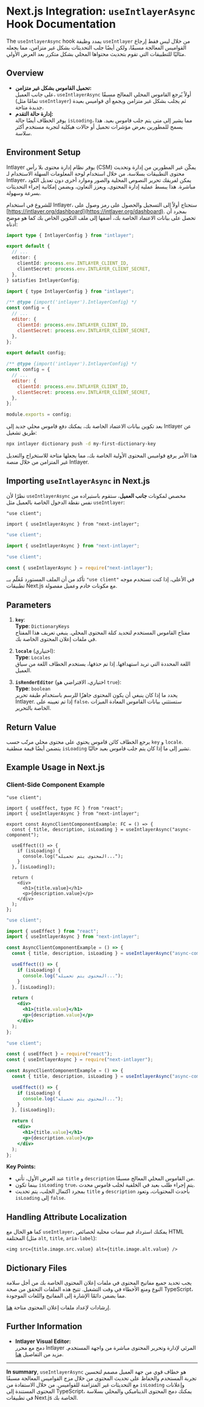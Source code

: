 # Next.js Integration: `useIntlayerAsync` Hook Documentation

The `useIntlayerAsync` hook يمدد وظيفة `useIntlayer` من خلال ليس فقط إرجاع القواميس المعالجة مسبقًا، ولكن أيضًا جلب التحديثات بشكل غير متزامن، مما يجعله مثاليًا للتطبيقات التي تقوم بتحديث محتواها المحلي بشكل متكرر بعد العرض الأولي.

## Overview

- **تحميل القاموس بشكل غير متزامن:**  
  على جانب العميل، `useIntlayerAsync` أولاً يُرجع القاموس المحلي المعالج مسبقًا (تمامًا مثل `useIntlayer`) ثم يجلب بشكل غير متزامن ويجمع أي قواميس بعيدة جديدة متاحة.
- **إدارة حالة التقدم:**  
  يوفر الخطاف أيضًا حالة `isLoading`، مما يشير إلى متى يتم جلب قاموس بعيد. هذا يسمح للمطورين بعرض مؤشرات تحميل أو حالات هيكلية لتجربة مستخدم أكثر سلاسة.

## Environment Setup

Intlayer يوفر نظام إدارة محتوى بلا رأس (CSM) يمكّن غير المطورين من إدارة وتحديث محتوى التطبيقات بسلاسة. من خلال استخدام لوحة المعلومات السهلة الاستخدام لـ Intlayer، يمكن لفريقك تحرير النصوص المحلية والصور وموارد أخرى دون تعديل الكود مباشرة. هذا يبسط عملية إدارة المحتوى، ويعزز التعاون، ويضمن إمكانية إجراء التحديثات بسرعة وسهولة.

للشروع في استخدام Intlayer، ستحتاج أولاً إلى التسجيل والحصول على رمز وصول على [https://intlayer.org/dashboard](https://intlayer.org/dashboard). بمجرد أن تحصل على بيانات الاعتماد الخاصة بك، أضفها إلى ملف التكوين الخاص بك كما هو موضح أدناه:

```typescript fileName="intlayer.config.ts" codeFormat="typescript"
import type { IntlayerConfig } from "intlayer";

export default {
  // ...
  editor: {
    clientId: process.env.INTLAYER_CLIENT_ID,
    clientSecret: process.env.INTLAYER_CLIENT_SECRET,
  },
} satisfies IntlayerConfig;
```

```javascript fileName="intlayer.config.mjs" codeFormat="esm"
import { type IntlayerConfig } from "intlayer";

/** @type {import('intlayer').IntlayerConfig} */
const config = {
  // ...
  editor: {
    clientId: process.env.INTLAYER_CLIENT_ID,
    clientSecret: process.env.INTLAYER_CLIENT_SECRET,
  },
};

export default config;
```

```javascript fileName="intlayer.config.cjs" codeFormat="commonjs"
/** @type {import('intlayer').IntlayerConfig} */
const config = {
  // ...
  editor: {
    clientId: process.env.INTLAYER_CLIENT_ID,
    clientSecret: process.env.INTLAYER_CLIENT_SECRET,
  },
};

module.exports = config;
```

بعد تكوين بيانات الاعتماد الخاصة بك، يمكنك دفع قاموس محلي جديد إلى Intlayer عن طريق تشغيل:

```bash
npx intlayer dictionary push -d my-first-dictionary-key
```

هذا الأمر يرفع قواميس المحتوى الأولية الخاصة بك، مما يجعلها متاحة للاستخراج والتعديل غير المتزامن من خلال منصة Intlayer.

## Importing `useIntlayerAsync` in Next.js

نظرًا لأن `useIntlayerAsync` مخصص لمكونات **جانب العميل**، ستقوم باستيراده من نفس نقطة الدخول الخاصة بالعميل مثل `useIntlayer`:

```tsx codeFormat="typescript"
"use client";

import { useIntlayerAsync } from "next-intlayer";
```

```javascript codeFormat="esm"
"use client";

import { useIntlayerAsync } from "next-intlayer";
```

```javascript codeFormat="commonjs"
"use client";

const { useIntlayerAsync } = require("next-intlayer");
```

تأكد من أن الملف المستورد مُعَلّم بــ `"use client"` في الأعلى، إذا كنت تستخدم موجه تطبيقات Next.js مع مكونات خادم وعميل مفصولة.

## Parameters

1. **`key`**:  
   **Type**: `DictionaryKeys`  
   مفتاح القاموس المستخدم لتحديد كتلة المحتوى المحلي. ينبغي تعريف هذا المفتاح في ملفات إعلان المحتوى الخاصة بك.

2. **`locale`** (اختياري):  
   **Type**: `Locales`  
   اللغة المحددة التي تريد استهدافها. إذا تم حذفها، يستخدم الخطاف اللغة من سياق العميل.

3. **`isRenderEditor`** (اختياري، الافتراضي هو `true`):  
   **Type**: `boolean`  
   يحدد ما إذا كان ينبغي أن يكون المحتوى جاهزًا للرسم باستخدام طبقة تحرير Intlayer. إذا تم تعيينه على `false`، ستستثني بيانات القاموس المعادة الميزات الخاصة بالتحرير.

## Return Value

يرجع الخطاف كائن قاموس يحتوي على محتوى محلي مرتّب حسب `key` و `locale`. يتضمن أيضًا قيمة منطقية `isLoading` تشير إلى ما إذا كان يتم جلب قاموس بعيد حاليًا.

## Example Usage in Next.js

### Client-Side Component Example

```tsx fileName="src/components/AsyncClientComponentExample.tsx" codeFormat="typescript"
"use client";

import { useEffect, type FC } from "react";
import { useIntlayerAsync } from "next-intlayer";

export const AsyncClientComponentExample: FC = () => {
  const { title, description, isLoading } = useIntlayerAsync("async-component");

  useEffect(() => {
    if (isLoading) {
      console.log("المحتوى يتم تحميله...");
    }
  }, [isLoading]);

  return (
    <div>
      <h1>{title.value}</h1>
      <p>{description.value}</p>
    </div>
  );
};
```

```jsx fileName="src/components/AsyncClientComponentExample.mjx" codeFormat="esm"
"use client";

import { useEffect } from "react";
import { useIntlayerAsync } from "next-intlayer";

const AsyncClientComponentExample = () => {
  const { title, description, isLoading } = useIntlayerAsync("async-component");

  useEffect(() => {
    if (isLoading) {
      console.log("المحتوى يتم تحميله...");
    }
  }, [isLoading]);

  return (
    <div>
      <h1>{title.value}</h1>
      <p>{description.value}</p>
    </div>
  );
};
```

```jsx fileName="src/components/AsyncClientComponentExample.csx" codeFormat="commonjs"
"use client";

const { useEffect } = require("react");
const { useIntlayerAsync } = require("next-intlayer");

const AsyncClientComponentExample = () => {
  const { title, description, isLoading } = useIntlayerAsync("async-component");

  useEffect(() => {
    if (isLoading) {
      console.log("المحتوى يتم تحميله...");
    }
  }, [isLoading]);

  return (
    <div>
      <h1>{title.value}</h1>
      <p>{description.value}</p>
    </div>
  );
};
```

**Key Points:**

- عند العرض الأول، تأتي `title` و `description` من القاموس المحلي المعالج مسبقًا.
- بينما تكون `isLoading` `true`، يتم إجراء طلب بعيد في الخلفية لجلب قاموس محدث.
- بمجرد اكتمال الجلب، يتم تحديث `title` و `description` بأحدث المحتويات، وتعود `isLoading` إلى `false`.

## Handling Attribute Localization

كما هو الحال مع `useIntlayer`، يمكنك استرداد قيم سمات محلية لخصائص HTML المختلفة (مثل `alt`, `title`, `aria-label`):

```tsx
<img src={title.image.src.value} alt={title.image.alt.value} />
```

## Dictionary Files

يجب تحديد جميع مفاتيح المحتوى في ملفات إعلان المحتوى الخاصة بك من أجل سلامة النوع ومنع الأخطاء في وقت التشغيل. تتيح هذه الملفات التحقق من صحة TypeScript، مما يضمن دائمًا الإشارة إلى المفاتيح واللغات الموجودة.

إرشادات لإعداد ملفات إعلان المحتوى متاحة [هنا](https://github.com/aymericzip/intlayer/blob/main/docs/ar/dictionary/get_started.md).

## Further Information

- **Intlayer Visual Editor:**  
  دمج مع محرر Intlayer المرئي لإدارة وتحرير المحتوى مباشرة من واجهة المستخدم. مزيد من التفاصيل [هنا](https://github.com/aymericzip/intlayer/blob/main/docs/ar/intlayer_editor.md).

---

**In summary**, `useIntlayerAsync` هو خطاف قوي من جهة العميل مصمم لتحسين تجربة المستخدم والحفاظ على تحديث المحتوى من خلال مزج القواميس المعالجة مسبقًا مع التحديثات غير المتزامنة للقواميس. من خلال الاستفادة من `isLoading` وإعلانات المحتوى المستندة إلى TypeScript، يمكنك دمج المحتوى الديناميكي والمحلي بسلاسة في تطبيقات Next.js الخاصة بك.
